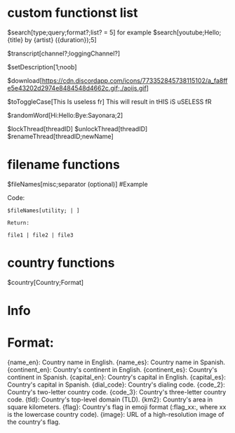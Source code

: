 # custom functionst list
$search[type;query;format?;list? = 5] for example $search[youtube;Hello;{title} by {artist} ({duration});5]

$transcript[channel?;loggingChannel?]

$setDescription[1;noob]

$download[https://cdn.discordapp.com/icons/773352845738115102/a_fa8ffe5e43202d2974e8484548d4662c.gif;./aoijs.gif]

$toToggleCase[This Is useless fr]
This will result in tHIS iS uSELESS fR

$randomWord[Hi:Hello:Bye:Sayonara;2]

$lockThread[threadID]
$unlockThread[threadID]
$renameThread[threadID;newName]


# filename functions
$fileNames[misc;separator (optional)]
#Example

Code:

```
$fileNames[utility; | ]

Return:

file1 | file2 | file3
```
# country functions
$country[Country;Format]

# Info
# Format:
{name_en}: Country name in English.
{name_es}: Country name in Spanish.
{continent_en}: Country's continent in English.
{continent_es}: Country's continent in Spanish.
{capital_en}: Country's capital in English.
{capital_es}: Country's capital in Spanish.
{dial_code}: Country's dialing code.
{code_2}: Country's two-letter country code.
{code_3}: Country's three-letter country code.
{tld}: Country's top-level domain (TLD).
{km2}: Country's area in square kilometers.
{flag}: Country's flag in emoji format (:flag_xx:, where xx is the lowercase country code).
{image}: URL of a high-resolution image of the country's flag.
